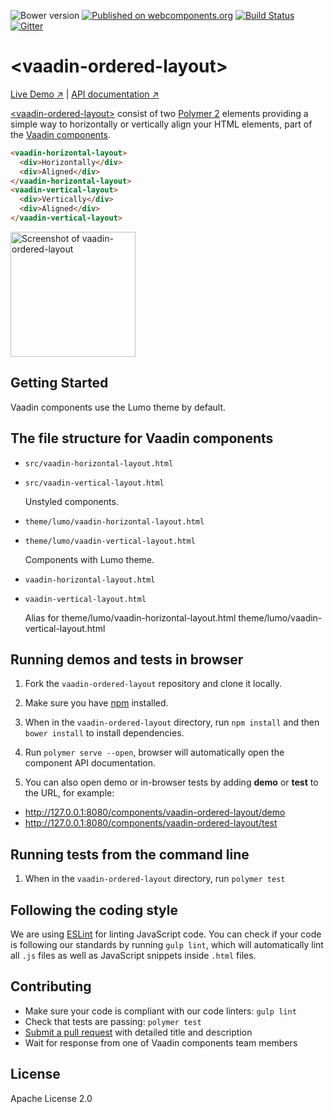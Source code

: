 ![Bower version](https://img.shields.io/bower/v/vaadin-ordered-layout.svg)
[![Published on webcomponents.org](https://img.shields.io/badge/webcomponents.org-published-blue.svg)](https://beta.webcomponents.org/element/vaadin/vaadin-ordered-layout)
[![Build Status](https://travis-ci.org/vaadin/vaadin-ordered-layout.svg?branch=master)](https://travis-ci.org/vaadin/vaadin-ordered-layout)
[![Gitter](https://badges.gitter.im/Join%20Chat.svg)](https://gitter.im/vaadin/web-components?utm_source=badge&utm_medium=badge&utm_campaign=pr-badge)

# &lt;vaadin-ordered-layout&gt;

[Live Demo ↗](https://vaadin.com/components/vaadin-ordered-layout/html-examples)
|
[API documentation ↗](https://vaadin.com/components/vaadin-ordered-layout/html-api)


[&lt;vaadin-ordered-layout&gt;](https://vaadin.com/components/vaadin-ordered-layout) consist of two [Polymer 2](http://polymer-project.org) elements providing a simple way to horizontally or vertically align your HTML elements, part of the [Vaadin components](https://vaadin.com/components).

<!--
```
<custom-element-demo>
  <template>
    <script src="../webcomponentsjs/webcomponents-lite.js"></script>
    <link rel="import" href="vaadin-horizontal-layout.html">
    <link rel="import" href="vaadin-vertical-layout.html">
    <next-code-block></next-code-block>
  </template>
</custom-element-demo>
```
-->
```html
<vaadin-horizontal-layout>
  <div>Horizontally</div>
  <div>Aligned</div>
</vaadin-horizontal-layout>
<vaadin-vertical-layout>
  <div>Vertically</div>
  <div>Aligned</div>
</vaadin-vertical-layout>
```

[<img src="https://raw.githubusercontent.com/vaadin/vaadin-ordered-layout/master/screenshot.png" width="200" alt="Screenshot of vaadin-ordered-layout">](https://vaadin.com/components/vaadin-ordered-layout)

## Getting Started

Vaadin components use the Lumo theme by default.

## The file structure for Vaadin components

- `src/vaadin-horizontal-layout.html`
- `src/vaadin-vertical-layout.html`

  Unstyled components.

- `theme/lumo/vaadin-horizontal-layout.html`
- `theme/lumo/vaadin-vertical-layout.html`

  Components with Lumo theme.

- `vaadin-horizontal-layout.html`
- `vaadin-vertical-layout.html`

  Alias for theme/lumo/vaadin-horizontal-layout.html
  theme/lumo/vaadin-vertical-layout.html

## Running demos and tests in browser

1. Fork the `vaadin-ordered-layout` repository and clone it locally.

1. Make sure you have [npm](https://www.npmjs.com/) installed.

1. When in the `vaadin-ordered-layout` directory, run `npm install` and then `bower install` to install dependencies.

1. Run `polymer serve --open`, browser will automatically open the component API documentation.

1. You can also open demo or in-browser tests by adding **demo** or **test** to the URL, for example:

  - http://127.0.0.1:8080/components/vaadin-ordered-layout/demo
  - http://127.0.0.1:8080/components/vaadin-ordered-layout/test


## Running tests from the command line

1. When in the `vaadin-ordered-layout` directory, run `polymer test`


## Following the coding style

We are using [ESLint](http://eslint.org/) for linting JavaScript code. You can check if your code is following our standards by running `gulp lint`, which will automatically lint all `.js` files as well as JavaScript snippets inside `.html` files.


## Contributing

  - Make sure your code is compliant with our code linters: `gulp lint`
  - Check that tests are passing: `polymer test`
  - [Submit a pull request](https://www.digitalocean.com/community/tutorials/how-to-create-a-pull-request-on-github) with detailed title and description
  - Wait for response from one of Vaadin components team members


## License

Apache License 2.0
